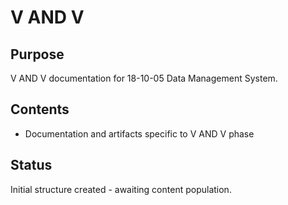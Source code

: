 # V AND V

## Purpose
V AND V documentation for 18-10-05 Data Management System.

## Contents
- Documentation and artifacts specific to V AND V phase

## Status
Initial structure created - awaiting content population.
